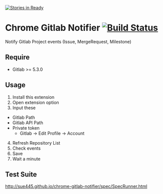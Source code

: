 [![Stories in Ready](https://badge.waffle.io/sue445/chrome-gitlab-notifier.png?label=ready)](https://waffle.io/sue445/chrome-gitlab-notifier)  
# Chrome Gitlab Notifier [![Build Status](https://travis-ci.org/sue445/chrome-gitlab-notifier.png)](https://travis-ci.org/sue445/chrome-gitlab-notifier)

Notify Gitlab Project events (Issue, MergeRequest, Milestone)

## Require
* Gitlab >= 5.3.0

## Usage
1. Install this extension
2. Open extension option
3. Input these
  * Gitlab Path
  * Gitlab API Path
  * Private token
     * Gitlab -> Edit Profile -> Account
4. Refresh Repository List
5. Check events
6. Save
7. Wait a minute

## Test Suite
http://sue445.github.io/chrome-gitlab-notifier/spec/SpecRunner.html
